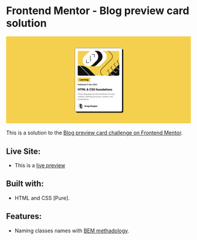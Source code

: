 # Frontend Mentor - Blog preview card solution

![Screenshot of the website](./assets/preview/screenshot.png)

This is a solution to the [Blog preview card challenge on Frontend Mentor](https://www.frontendmentor.io/challenges/blog-preview-card-ckPaj01IcS).

## Live Site:
- This is a [live preview](https://iabdwahab.github.io/frontend-mentor-solutions/solutions/blog-preview-card)

## Built with:

- HTML and CSS [Pure].

## Features:

- Naming classes names with [BEM methadology](https://en.bem.info/methodology/).
